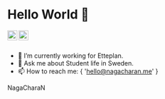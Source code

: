 # Hello World 👋


<a href="https://linkedin.com/in/nagacharan">
  <img align="left" alt="NagaCharan Meda Linkedin" width="22px" src="https://cdn.jsdelivr.net/npm/simple-icons@v3/icons/linkedin.svg"/>
</a>

<a href="https://twitter.com/theMonadicNomad">
  <img align="left" alt="NagaCharan Twitter" width="22px" src="https://cdn.jsdelivr.net/npm/simple-icons@v3/icons/twitter.svg"/>
</a>
<br />
<br />


- 🌱 I’m currently working for Etteplan.
- 💬 Ask me about Student life in Sweden.
- 📫 How to reach me:  { 'hello@nagacharan.me' }

NagaCharaN
